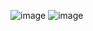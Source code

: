 ![image](https://github.com/Shket13/DemoEkzamen/assets/97594188/6e81cc97-4306-4a6d-bfe6-203d932442ee)
![image](https://github.com/Shket13/DemoEkzamen/assets/97594188/22f0f325-5e6e-443d-b05f-699df9b1f59e)


